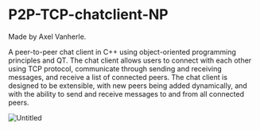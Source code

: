 # P2P-TCP-chatclient-NP
Made by Axel Vanherle.

A peer-to-peer chat client in C++ using object-oriented programming principles and QT. The chat client allows users to connect with each other using TCP protocol, communicate through sending and receiving messages, and receive a list of connected peers. The chat client is designed to be extensible, with new peers being added dynamically, and with the ability to send and receive messages to and from all connected peers.

![Untitled](https://user-images.githubusercontent.com/94362354/219159487-90da2fb4-bf35-456f-b4fe-6007653a29f9.png)
